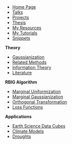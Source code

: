 <!-- SideBar -->

* [Home Page](README.md)
* [Talks](talks/README.md)
* [Projects](projects/README.md)
* [Thesis](thesis/README.md)
* [My Resources](resources/README.md)
* [My Tutorials](tutorials/README.md)
* [Snippets](snippets/README.md)

**Theory**
* [Gaussianization](projects/rbig/theory/gaussianization.md)
* [Related Methods](projects/rbig/theory/related.md)
* [Information Theory](projects/rbig/theory/itm.md)
* [Literature](projects/rbig/theory/literature.md)

**RBIG Algorithm**
* [Marginal Uniformization](projects/rbig/software/marginal_uni.md)
* [Marginal Gaussianization](projects/rbig/software/marginal_gauss.md)
* [Orthogonal Transformation](projects/rbig/software/rotation.md)
* [Loss Functions](projects/rbig/software/losses.md)

**Applications**
* [Earth Science Data Cubes](projects/rbig/applications/spatial_temporal.md)
* [Climate Models](projects/rbig/applications/climate.md)
* [Droughts](projects/rbig/applications/drought.md)
